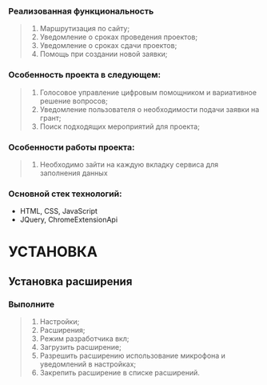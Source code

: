 ### Реализованная функциональность
> 1. Маршрутизация по сайту;
> 2. Уведомление о сроках проведения проектов;
> 3. Уведомление о сроках сдачи проектов;
> 4. Помощь при создании новой заявки;


### Особенность проекта в следующем:
> 1. Голосовое управление цифровым помощником и вариативное решение вопросов;
> 2. Уведомление пользователя о необходимости подачи заявки на грант;
> 3. Поиск подходящих мероприятий для проекта;

### Особенности работы проекта:
> 1. Необходимо зайти на каждую вкладку сервиса для заполнения данных

### Основной стек технологий:
* HTML, CSS, JavaScript
* JQuery, ChromeExtensionApi

# УСТАНОВКА
## Установка расширения
### Выполните 
> 1. Настройки;
> 2. Расширения;
> 3. Режим разработчика вкл;
> 4. Загрузить расширение;
> 5. Разрешить расширению использование микрофона и уведомлений в настройках;
> 6. Закрепить расширение в списке расширений.
